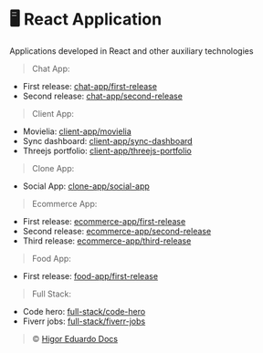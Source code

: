 # :desktop_computer: React Application

Applications developed in React and other auxiliary technologies

> Chat App:

- First release: [chat-app/first-release](https://github.com/higoreduardodocs/react/tree/chat-app/first-release)
- Second release: [chat-app/second-release](https://github.com/higoreduardodocs/react/tree/chat-app/second-release)

> Client App:

- Movielia: [client-app/movielia](https://github.com/higoreduardodocs/react/tree/client-app/movielia)
- Sync dashboard: [client-app/sync-dashboard](https://github.com/higoreduardodocs/react/tree/client-app/sync-dashboard)
- Threejs portfolio: [client-app/threejs-portfolio](https://github.com/higoreduardodocs/react/tree/client-app/threejs-portfolio)

> Clone App:

- Social App: [clone-app/social-app](https://github.com/higoreduardodocs/react/tree/clone-app/social-app)

> Ecommerce App:

- First release: [ecommerce-app/first-release](https://github.com/higoreduardodocs/react/tree/ecommerce-app/first-release)
- Second release: [ecommerce-app/second-release](https://github.com/higoreduardodocs/react/tree/ecommerce-app/second-release)
- Third release: [ecommerce-app/third-release](https://github.com/higoreduardodocs/react/tree/ecommerce-app/third-release)

> Food App:

- First release: [food-app/first-release](https://github.com/higoreduardodocs/react/tree/food-app/first-release)

> Full Stack:

- Code hero: [full-stack/code-hero](https://github.com/higoreduardodocs/react/tree/full-stack/code-hero)
- Fiverr jobs: [full-stack/fiverr-jobs](https://github.com/higoreduardodocs/react/tree/full-stack/fiverr-jobs)

> :copyright: [Higor Eduardo Docs](https://github.com/higoreduardodocs)
